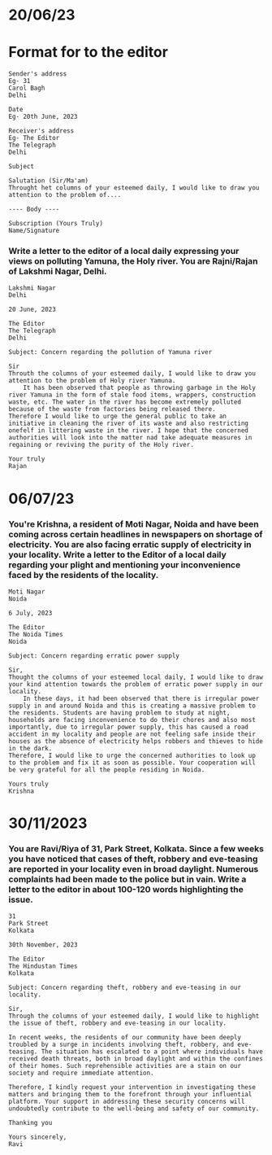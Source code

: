 # 20/06/23

# Format for to the editor

```
Sender's address 
Eg- 31
Carol Bagh
Delhi 

Date
Eg- 20th June, 2023 

Receiver's address 
Eg- The Editor
The Telegraph 
Delhi 

Subject

Salutation (Sir/Ma'am)
Throught het columns of your esteemed daily, I would like to draw you attention to the problem of.... 

---- Body ---- 

Subscription (Yours Truly)
Name/Signature 
```

### Write a letter to the editor of a local daily expressing your views on polluting Yamuna, the Holy river. You are Rajni/Rajan of Lakshmi Nagar, Delhi. 

```
Lakshmi Nagar 
Delhi 

20 June, 2023 

The Editor 
The Telegraph
Delhi 

Subject: Concern regarding the pollution of Yamuna river 

Sir
Throuth the columns of your esteemed daily, I would like to draw you attention to the problem of Holy river Yamuna. 
    It has been observed that people as throwing garbage in the Holy river Yamuna in the form of stale food items, wrappers, construction waste, etc. The water in the river has become extremely polluted because of the waste from factories being released there.
Therefore I would like to urge the general public to take an initiative in cleaning the river of its waste and also restricting onefelf in littering waste in the river. I hope that the concerned authorities will look into the matter nad take adequate measures in regaining or reviving the purity of the Holy river. 

Your truly
Rajan 
```

# 06/07/23 

###  You're Krishna, a resident of Moti Nagar, Noida and have been coming across certain headlines in newspapers on shortage of electricity. You are also facing erratic supply of electricity in your locality. Write a letter to the Editor of a local daily regarding your plight and mentioning your inconvenience faced by the residents of the locality.

```
Moti Nagar
Noida

6 July, 2023 

The Editor
The Noida Times 
Noida

Subject: Concern regarding erratic power supply

Sir, 
Thought the columns of your esteemed local daily, I would like to draw your kind attention towards the problem of erratic power supply in our locality. 
    In these days, it had been observed that there is irregular power supply in and around Noida and this is creating a massive problem to the residents. Students are having problem to study at night, households are facing inconvenience to do their chores and also most importantly, due to irregular power supply, this has caused a road accident in my locality and people are not feeling safe inside their houses as the absence of electricity helps robbers and thieves to hide in the dark.
Therefore, I would like to urge the concerned authorities to look up to the problem and fix it as soon as possible. Your cooperation will be very grateful for all the people residing in Noida.

Yours truly
Krishna 
```

# 30/11/2023

### You are Ravi/Riya of 31, Park Street, Kolkata. Since a few weeks you have noticed that cases of theft, robbery and eve-teasing are reported in your locality even in broad daylight. Numerous complaints had been made to the police but in vain. Write a letter to the editor in about 100-120 words highlighting the issue. 

```
31
Park Street
Kolkata

30th November, 2023

The Editor
The Hindustan Times
Kolkata

Subject: Concern regarding theft, robbery and eve-teasing in our locality.

Sir,
Through the columns of your esteemed daily, I would like to highlight the issue of theft, robbery and eve-teasing in our locality.

In recent weeks, the residents of our community have been deeply troubled by a surge in incidents involving theft, robbery, and eve-teasing. The situation has escalated to a point where individuals have received death threats, both in broad daylight and within the confines of their homes. Such reprehensible activities are a stain on our society and require immediate attention.

Therefore, I kindly request your intervention in investigating these matters and bringing them to the forefront through your influential platform. Your support in addressing these security concerns will undoubtedly contribute to the well-being and safety of our community.

Thanking you

Yours sincerely,
Ravi
```

